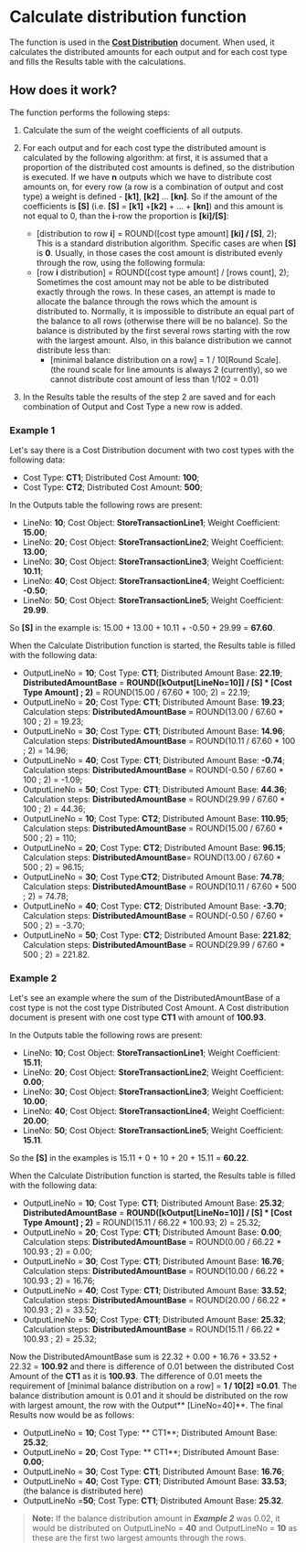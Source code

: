 # Calculate distribution function
The function is used in the **[Cost Distribution](https://github.com/ErpNetDocs/tech/blob/master/modules/financials/cost-accounting/cost-distribution.md)** document. When used, it calculates the distributed amounts for each output and for each cost type and fills the Results table with the calculations.
## How does it work?
The function performs the following steps:
1. Calculate the sum of the weight coefficients of all outputs.
2. For each output and for each cost type the distributed amount is calculated by the following algorithm: at first, it is assumed that a proportion of the distributed cost amounts is defined, so the distribution is executed. If we have **n** outputs which we have to distribute cost amounts on, for every row (a row is a combination of output and cost type) a weight is defined - **[k1]**, **[k2]** ... **[kn]**. So if the amount of the coefficients is  **[S]** (i.e. **[S]** = **[k1]** +**[k2]** + ... + **[kn]**) and this amount is not equal to 0, than the **i**-row the proportion is **[ki]/[S]**:
      - [distribution to row **i**] = ROUND([cost type amount] **[ki] / [S]**, 2);<br/>
This is a standard distribution algorithm. Specific cases are when **[S]** is **0**. Usually, in those cases the cost amount is distributed evenly through the row, using the following formula:
      - [row **i** distribution] = ROUND([cost type amount] / [rows count], 2);<br/>
Sometimes the cost amount may not be able to be distributed exactly through the rows. In these cases, an attempt is made to allocate the balance through the rows which the amount is distributed to. Normally, it is impossible to distribute an equal part of the balance to all rows (otherwise there will be no balance). So the balance is distributed by the first several rows starting with the row with the largest amount. Also, in this balance distribution we cannot distribute less than:
           - [minimal balance distribution on a row] = 1 / 10[Round Scale]. (the round scale for line amounts is always 2 (currently), so we cannot distribute cost amount of less than 1/102 = 0.01)
  
3. In the Results table the results of the step 2 are saved and for each combination of Output and Cost Type a new row is added.
 
### Example 1
Let's say there is a Cost Distribution document with two cost types with the following data:
- Cost Type: **CT1**; Distributed Cost Amount: **100**;
- Cost Type: **CT2**; Distributed Cost Amount: **500**;

In the Outputs table the following rows are present:

- LineNo: **10**; Cost Object: **StoreTransactionLine1**; Weight Coefficient: **15.00**;
- LineNo: **20**; Cost Object: **StoreTransactionLine2**; Weight Coefficient: **13.00**;
- LineNo: **30**; Cost Object: **StoreTransactionLine3**; Weight Coefficient: **10.11**;
- LineNo: **40**; Cost Object: **StoreTransactionLine4**; Weight Coefficient: **-0.50**;
- LineNo: **50**; Cost Object: **StoreTransactionLine5**; Weight Coefficient: **29.99**.
 
So **[S]** in the example is: 15.00 + 13.00 + 10.11 + -0.50 + 29.99 = **67.60**.

When the Calculate Distribution function is started, the Results table is filled with the following data:

- OutputLineNo = **10**; Cost Type: **CT1**; Distributed Amount Base: **22.19**; **DistributedAmountBase** = **ROUND([kOutput[LineNo=10]] / [S] * [Cost Type Amount] ; 2)** = ROUND(15.00 / 67.60 * 100; 2) = 22.19;
- OutputLineNo = **20**; Cost Type: **CT1**; Distributed Amount Base: **19.23**; Calculation steps: **DistributedAmountBase** =  ROUND(13.00 / 67.60 * 100 ; 2) = 19.23;
- OutputLineNo = **30**; Cost Type: **CT1**; Distributed Amount Base: **14.96**; Calculation steps: **DistributedAmountBase** =  ROUND(10.11 / 67.60 * 100 ; 2) = 14.96;
- OutputLineNo = **40**; Cost Type: **CT1**; Distributed Amount Base: **-0.74**; Calculation steps: **DistributedAmountBase** =  ROUND(-0.50 / 67.60 * 100 ; 2) = -1.09;
- OutputLineNo = **50**; Cost Type: **CT1**; Distributed Amount Base: **44.36**; Calculation steps: **DistributedAmountBase** =  ROUND(29.99 / 67.60 * 100 ; 2) = 44.36;
- OutputLineNo = **10**; Cost Type: **CT2**; Distributed Amount Base: **110.95**; Calculation steps: **DistributedAmountBase** =  ROUND(15.00 / 67.60 * 500 ; 2) = 110;
- OutputLineNo = **20**; Cost Type: **CT2**; Distributed Amount Base: **96.15**; Calculation steps: **DistributedAmountBase**=  ROUND(13.00 / 67.60 * 500 ; 2) = 96.15;
- OutputLineNo = **30**; Cost Type:**CT2**; Distributed Amount Base: **74.78**; Calculation steps: **DistributedAmountBase** =  ROUND(10.11 / 67.60 * 500 ; 2) = 74.78;
- OutputLineNo = **40**; Cost Type: **CT2**; Distributed Amount Base: **-3.70**; Calculation steps: **DistributedAmountBase** =  ROUND(-0.50 / 67.60 * 500 ; 2) = -3.70;
- OutputLineNo = **50**; Cost Type: **CT2**; Distributed Amount Base: **221.82**; Calculation steps: **DistributedAmountBase** = ROUND(29.99 / 67.60 * 500 ; 2) = 221.82.
 
### Example 2

Let's see an example where the sum of the DistributedAmountBase of a cost type is not the cost type Distributed Cost Amount. A Cost distribution document is present with one cost type **CT1** with amount of **100.93**.

In the Outputs table the following rows are present:

- LineNo: **10**; Cost Object: **StoreTransactionLine1**; Weight Coefficient: **15.11**;
- LineNo: **20**; Cost Object: **StoreTransactionLine2**; Weight Coefficient: **0.00**;
- LineNo: **30**; Cost Object: **StoreTransactionLine3**; Weight Coefficient: **10.00**;
- LineNo: **40**; Cost Object: **StoreTransactionLine4**; Weight Coefficient: **20.00**;
- LineNo: **50**; Cost Object: **StoreTransactionLine5**; Weight Coefficient: **15.11**.

So the **[S]** in the examples is 15.11 + 0 + 10 + 20 + 15.11 = **60.22**.

When the Calculate Distribution function is started, the Results table is filled with the following data:

- OutputLineNo = **10**; Cost Type: **CT1**; Distributed Amount Base: **25.32**; **DistributedAmountBase** = **ROUND([kOutput[LineNo=10]] / [S] * [Cost Type Amount] ; 2)** = ROUND(15.11 / 66.22 * 100.93; 2) = 25.32;
- OutputLineNo = **20**; Cost Type: **CT1**; Distributed Amount Base: **0.00**; Calculation steps: **DistributedAmountBase** =  ROUND(0.00 / 66.22 * 100.93 ; 2) = 0.00;
- OutputLineNo = **30**; Cost Type: **CT1**; Distributed Amount Base: **16.76**; Calculation steps: **DistributedAmountBase** =  ROUND(10.00 / 66.22 * 100.93 ; 2) = 16.76;
- OutputLineNo = **40**; Cost Type: **CT1**; Distributed Amount Base: **33.52**; Calculation steps: **DistributedAmountBase** =  ROUND(20.00 / 66.22 * 100.93 ; 2) = 33.52;
- OutputLineNo = **50**; Cost Type: **CT1**; Distributed Amount Base: **25.32**; Calculation steps: **DistributedAmountBase** =  ROUND(15.11 / 66.22 * 100.93 ; 2) = 25.32;

Now the DistributedAmountBase sum is 22.32 + 0.00 + 16.76 + 33.52 + 22.32 = **100.92** and there is difference of 0.01 between the distributed Cost Amount of the **CT1** as it is **100.93**. The difference of 0.01 meets the requirement of [minimal balance distribution on a row] = **1 / 10[2] =0.01**. The balance distribution amount is 0.01 and it should be distributed on the row with largest amount, the row with the Output** [LineNo=40]**. The final Results now would be as follows:

- OutputLineNo = **10**; Cost Type: ** CT1**; Distributed Amount Base: **25.32**;
- OutputLineNo = **20**; Cost Type: ** CT1**; Distributed Amount Base: **0.00**;
- OutputLineNo = **30**; Cost Type: **CT1**; Distributed Amount Base: **16.76**;
- OutputLineNo = **40**; Cost Type: **CT1**; Distributed Amount Base: **33.53**; (the balance is distributed here)
- OutputLineNo =**50**; Cost Type: **CT1**; Distributed Amount Base: **25.32**.
 
 
> **Note:** If the balance distribution amount in ***Example 2*** was 0.02, it would be distributed on OutputLineNo = **40** and OutputLineNo = **10** as these are the first two largest amounts through the rows.
 

